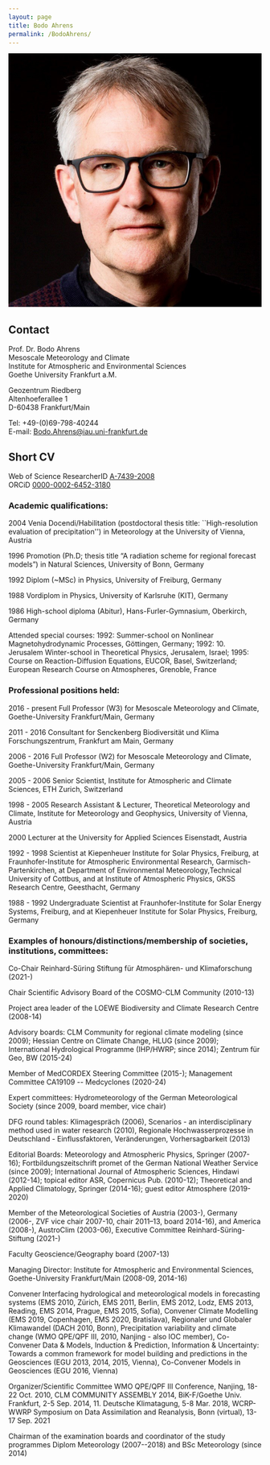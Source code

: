 ```yaml
---
layout: page
title: Bodo Ahrens
permalink: /BodoAhrens/
---
```


![fig](./figs/bodo-ahrens.jpg)

## Contact

Prof. Dr. Bodo Ahrens  
Mesoscale Meteorology and Climate  
Institute for Atmospheric and Environmental Sciences  
Goethe University Frankfurt a.M.  

Geozentrum Riedberg  
Altenhoeferallee 1  
D-60438 Frankfurt/Main  

Tel: +49-(0)69-798-40244  
E-mail: <Bodo.Ahrens@iau.uni-frankfurt.de>


## Short CV

Web of Science ResearcherID [A-7439-2008](https://www.webofscience.com/wos/author/record/944132)    
ORCiD [0000-0002-6452-3180](https://orcid.org/0000-0002-6452-3180)

### Academic qualifications:

2004 Venia Docendi/Habilitation (postdoctoral thesis title: ``High-resolution evaluation of precipitation'') in Meteorology at the University of Vienna, Austria

1996 Promotion (Ph.D; thesis title “A radiation scheme for regional forecast models”) in Natural Sciences, University of Bonn, Germany

1992 Diplom (~MSc) in Physics, University of Freiburg, Germany

1988 Vordiplom in Physics, University of Karlsruhe (KIT), Germany

1986 High-school diploma (Abitur), Hans-Furler-Gymnasium, Oberkirch, Germany

Attended special courses: 1992: Summer-school on Nonlinear Magnetohydrodynamic Processes, Göttingen, Germany; 1992: 10. Jerusalem Winter-school in Theoretical Physics, Jerusalem, Israel; 1995: Course on Reaction-Diffusion Equations, EUCOR, Basel, Switzerland; European Research Course on Atmospheres, Grenoble, France



### Professional positions held:

2016 - present Full Professor (W3) for Mesoscale Meteorology and Climate, Goethe-University Frankfurt/Main, Germany

2011 - 2016 Consultant for Senckenberg Biodiversität und Klima Forschungszentrum, Frankfurt am Main, Germany

2006 - 2016 Full Professor (W2) for Mesoscale Meteorology and Climate, Goethe-University Frankfurt/Main, Germany

2005 - 2006 Senior Scientist, Institute for Atmospheric and Climate Sciences, ETH Zurich, Switzerland

1998 - 2005 Research Assistant & Lecturer, Theoretical Meteorology and Climate, Institute for Meteorology and Geophysics, University of Vienna, Austria

2000 Lecturer at the University for Applied Sciences Eisenstadt, Austria

1992 - 1998 Scientist at Kiepenheuer Institute for Solar Physics, Freiburg, at Fraunhofer-Institute for Atmospheric Environmental Research, Garmisch-Partenkirchen, at Department of Environmental Meteorology,Technical University of Cottbus, and at Institute of Atmospheric Physics, GKSS Research Centre, Geesthacht, Germany

1988 - 1992 Undergraduate Scientist at Fraunhofer-Institute for Solar Energy Systems, Freiburg, and at Kiepenheuer Institute for Solar Physics, Freiburg, Germany



### Examples of honours/distinctions/membership of societies, institutions, committees:

Co-Chair Reinhard-Süring Stiftung für Atmosphären- und Klimaforschung (2021-)

Chair Scientific Advisory Board of the COSMO-CLM Community (2010-13)

Project area leader of the LOEWE Biodiversity and Climate Research Centre (2008-14)

Advisory boards: CLM Community for regional climate modeling (since 2009); Hessian Centre on Climate Change, HLUG (since 2009); International Hydrological Programme (IHP/HWRP; since 2014); Zentrum für Geo, BW (2015-24)

Member of MedCORDEX Steering Committee (2015-); Management Committee CA19109 -- Medcyclones (2020-24)

Expert committees: Hydrometeorology of the German Meteorological Society (since 2009, board member, vice chair)

DFG round tables: Klimagespräch (2006), Scenarios - an interdisciplinary method used in water research (2010), Regionale Hochwasserprozesse in Deutschland - Einflussfaktoren, Veränderungen, Vorhersagbarkeit (2013)

Editorial Boards: Meteorology and Atmospheric Physics, Springer (2007-16); Fortbildungszeitschrift promet of the German National Weather Service (since 2009); International Journal of Atmospheric Sciences, Hindawi (2012-14); topical editor ASR, Copernicus Pub. (2010-12); Theoretical and Applied Climatology, Springer (2014-16); guest editor Atmosphere (2019-2020)

Member of the Meteorological Societies of Austria (2003-), Germany (2006-, ZVF vice chair 2007-10, chair 2011–13, board 2014-16), and America (2008-), AustroClim (2003-06), Executive Committee Reinhard-Süring-Stiftung (2021-)

Faculty Geoscience/Geography board (2007-13)

Managing Director: Institute for Atmospheric and Environmental Sciences, Goethe-University Frankfurt/Main (2008-09, 2014-16) 

Convener Interfacing hydrological and meteorological models in forecasting systems (EMS 2010, Zürich, EMS 2011, Berlin, EMS 2012, Lodz, EMS 2013, Reading, EMS 2014, Prague, EMS 2015, Sofia), Convener Climate Modelling (EMS 2019, Copenhagen, EMS 2020, Bratislava),  Regionaler und Globaler Klimawandel (DACH 2010, Bonn), Precipitation variability and climate change (WMO QPE/QPF III, 2010, Nanjing - also IOC member), Co-Convener Data & Models, Induction & Prediction, Information & Uncertainty: Towards a common framework for model building and predictions in the Geosciences (EGU 2013, 2014, 2015, Vienna), Co-Convener Models in Geosciences (EGU 2016, Vienna)

Organizer/Scientific Committee WMO QPE/QPF III Conference, Nanjing, 18-22 Oct. 2010,  CLM COMMUNITY ASSEMBLY 2014, BiK-F/Goethe Univ. Frankfurt,  2-5 Sep. 2014, 11. Deutsche Klimatagung, 5-8 Mar. 2018, WCRP-WWRP Symposium on Data Assimilation and Reanalysis, Bonn (virtual), 13-17 Sep. 2021 

Chairman of the examination boards and coordinator of the study programmes Diplom Meteorology (2007--2018) and BSc Meteorology (since 2014)